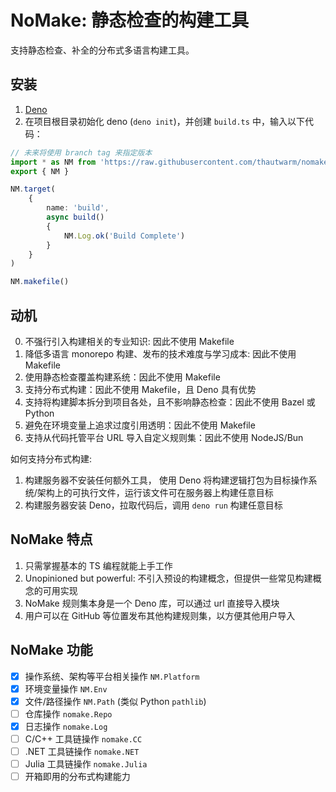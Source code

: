 # NoMake: 静态检查的构建工具

支持静态检查、补全的分布式多语言构建工具。

## 安装

1. [Deno](https://deno.com/)
2. 在项目根目录初始化 deno (`deno init`)，并创建 `build.ts` 中，输入以下代码：

```typescript
// 未来将使用 branch tag 来指定版本
import * as NM from 'https://raw.githubusercontent.com/thautwarm/nomakefile/main/mod.ts'
export { NM }

NM.target(
    {
        name: 'build',
        async build()
        {
            NM.Log.ok('Build Complete')
        }
    }
)

NM.makefile()
```

## 动机

0. 不强行引入构建相关的专业知识: 因此不使用 Makefile
1. 降低多语言 monorepo 构建、发布的技术难度与学习成本: 因此不使用 Makefile
2. 使用静态检查覆盖构建系统：因此不使用 Makefile
3. 支持分布式构建：因此不使用 Makefile，且 Deno 具有优势
4. 支持将构建脚本拆分到项目各处，且不影响静态检查：因此不使用 Bazel 或 Python
5. 避免在环境变量上追求过度引用透明：因此不使用 Makefile
6. 支持从代码托管平台 URL 导入自定义规则集：因此不使用 NodeJS/Bun

如何支持分布式构建:
1. 构建服务器不安装任何额外工具， 使用 Deno 将构建逻辑打包为目标操作系统/架构上的可执行文件，运行该文件可在服务器上构建任意目标
2. 构建服务器安装 Deno，拉取代码后，调用 `deno run` 构建任意目标

## NoMake 特点

1. 只需掌握基本的 TS 编程就能上手工作
2. Unopinioned but powerful: 不引入预设的构建概念，但提供一些常见构建概念的可用实现
3. NoMake 规则集本身是一个 Deno 库，可以通过 url 直接导入模块
4. 用户可以在 GitHub 等位置发布其他构建规则集，以方便其他用户导入

## NoMake 功能

- [x] 操作系统、架构等平台相关操作 `NM.Platform`
- [x] 环境变量操作 `NM.Env`
- [x] 文件/路径操作 `NM.Path` (类似 Python `pathlib`)
- [ ] 仓库操作 `nomake.Repo`
- [x] 日志操作 `nomake.Log`
- [ ] C/C++ 工具链操作 `nomake.CC`
- [ ] .NET 工具链操作 `nomake.NET`
- [ ] Julia 工具链操作 `nomake.Julia`
- [ ] 开箱即用的分布式构建能力